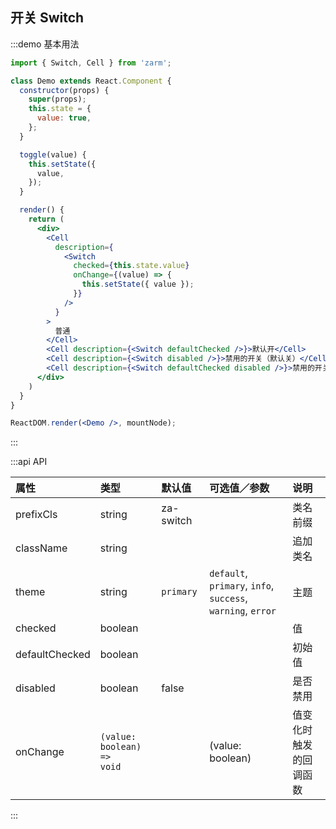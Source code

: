 ## 开关 Switch

:::demo 基本用法
```jsx
import { Switch, Cell } from 'zarm';

class Demo extends React.Component {
  constructor(props) {
    super(props);
    this.state = {
      value: true,
    };
  }

  toggle(value) {
    this.setState({
      value,
    });
  }

  render() {
    return (
      <div>
        <Cell
          description={
            <Switch
              checked={this.state.value}
              onChange={(value) => {
                this.setState({ value });
              }}
            />
          }
        >
          普通
        </Cell>
        <Cell description={<Switch defaultChecked />}>默认开</Cell>
        <Cell description={<Switch disabled />}>禁用的开关（默认关）</Cell>
        <Cell description={<Switch defaultChecked disabled />}>禁用的开关（默认开）</Cell>
      </div>
    )
  }
}

ReactDOM.render(<Demo />, mountNode);
```
:::


:::api API

| 属性 | 类型 | 默认值 | 可选值／参数 | 说明 |
| :--- | :--- | :--- | :--- | :--- |
| prefixCls | string | za-switch | | 类名前缀 |
| className | string | | | 追加类名 |
| theme | string | `primary` | `default`, `primary`, `info`, `success`, `warning`, `error` | 主题 |
| checked | boolean | | | 值 |
| defaultChecked | boolean | | | 初始值 |
| disabled | boolean | false | | 是否禁用 |
| onChange | <code>(value: boolean) => void</code> | | \(value: boolean\) | 值变化时触发的回调函数 |

:::